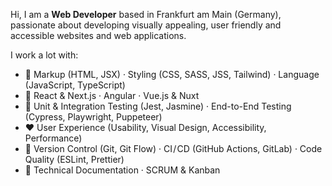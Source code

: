Hi, I am a **Web Developer** based in Frankfurt am Main (Germany), passionate about developing visually appealing, user friendly and accessible websites and web applications.

I work a lot with:

- :triangular_ruler: Markup (HTML, JSX) · Styling (CSS, SASS, JSS, Tailwind) · Language (JavaScript, TypeScript)
- :star2: React & Next.js · Angular · Vue.js & Nuxt
- :hammer: Unit & Integration Testing (Jest, Jasmine) · End-to-End Testing (Cypress, Playwright, Puppeteer)
- :heart: User Experience (Usability, Visual Design, Accessibility, Performance)
- :wrench: Version Control (Git, Git Flow) · CI / CD (GitHub Actions, GitLab) · Code Quality (ESLint, Prettier)
- :paperclip: Technical Documentation · SCRUM & Kanban
